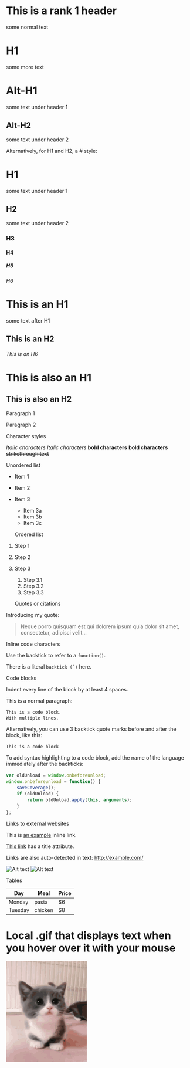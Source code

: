# This is a rank 1 header
some normal text

# H1  
some more text

Alt-H1
======
some text under header 1

Alt-H2
------
some text under header 2

Alternatively, for H1 and H2, a # style:

# H1  
some text under header 1
## H2
some text under header 2
### H3
#### H4
##### H5
###### H6

# This is an H1

some text after H1

## This is an H2
###### This is an H6

This is also an H1
==================

This is also an H2
------------------

Paragraph 1

Paragraph 2

Character styles

*Italic characters*
_Italic characters_
**bold characters**
__bold characters__
~~strikethrough text~~




Unordered list

*  Item 1
*  Item 2
*  Item 3
    *  Item 3a
    *  Item 3b
    *  Item 3c



	Ordered list

1.  Step 1
2.  Step 2
3.  Step 3
    1.  Step 3.1
    2.  Step 3.2
    3.  Step 3.3





	Quotes or citations

Introducing my quote:

> Neque porro quisquam est qui
> dolorem ipsum quia dolor sit amet,
> consectetur, adipisci velit...





Inline code characters

Use the backtick to refer to a `function()`.

There is a literal ``backtick (`)`` here.






Code blocks

Indent every line of the block by at least 4 spaces.

This is a normal paragraph:

    This is a code block.
    With multiple lines.

Alternatively, you can use 3 backtick quote marks before and after the block, like this:

```
This is a code block
```

To add syntax highlighting to a code block, add the name of the language immediately
after the backticks:

```javascript
var oldUnload = window.onbeforeunload;
window.onbeforeunload = function() {
    saveCoverage();
    if (oldUnload) {
        return oldUnload.apply(this, arguments);
    }
};
```






Links to external websites

This is [an example](http://www.example.com/) inline link.

[This link](http://example.com/ "Title") has a title attribute.

Links are also auto-detected in text: http://example.com/





![Alt text](/https://images.pexels.com/photos/45201/kitty-cat-kitten-pet-45201.jpeg?auto=compress&cs=tinysrgb&dpr=2&h=750&w=1260 "Optional title attribute")
![Alt text](https://images.pexels.com/photos/45201/kitty-cat-kitten-pet-45201.jpeg?auto=compress&cs=tinysrgb&dpr=2&h=750&w=1260)





Tables

| Day     | Meal    | Price |
| --------|---------|-------|
| Monday  | pasta   | $6    |
| Tuesday | chicken | $8    |


# Local .gif that displays text when you hover over it with your mouse

![alt text](\doc\imgs\local_cat_gif.gif "Meow")